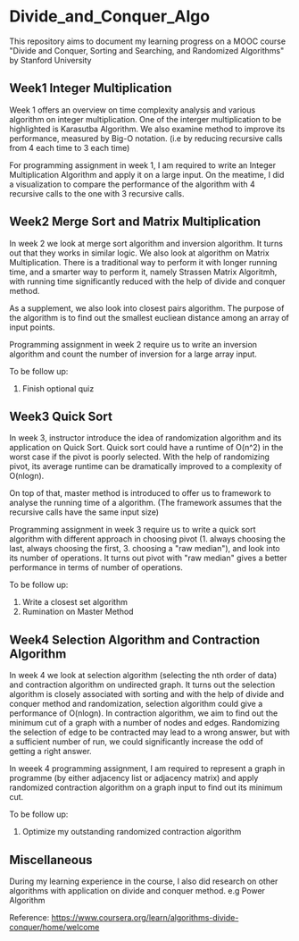 # Divide_and_Conquer_Algo
This repository aims to document my learning progress on a MOOC course "Divide and Conquer, Sorting and Searching, and Randomized Algorithms" by Stanford University

## Week1 Integer Multiplication
Week 1 offers an overview on time complexity analysis and various algorithm on integer multiplication. One of the interger multiplication to be highlighted is Karasutba Algorithm. We also examine method to improve its performance, measured by Big-O notation. 
(i.e by reducing recursive calls from 4 each time to 3 each time)

For programming assignment in week 1, I am required to write an Integer Multiplication Algorithm and apply it on a large input. On the meatime, I did a visualization to compare the performance of the algorithm with 4 recursive calls to the one with 3 recursive calls.

## Week2 Merge Sort and Matrix Multiplication
In week 2  we look at merge sort algorithm and inversion algorithm. It turns out that they works in similar logic. We also look at algorithm on Matrix Multiplication. There is a traditional way to perform it with longer running time, and a smarter way to perform it, namely Strassen Matrix Algoritmh, with running time significantly reduced with the help of divide and conquer method.

As a supplement, we also look into closest pairs algorithm. The purpose of the algorithm is to find out the smallest eucliean distance among an array of input points.

Programming assignment in week 2 require us to write an inversion algorithm and count the number of inversion for a large array input.

To be follow up:
1. Finish optional quiz

## Week3 Quick Sort
In week 3, instructor introduce the idea of randomization algorithm and its application on Quick Sort. Quick sort could have a runtime of O(n^2) in the worst case if the pivot is poorly selected. With the help of randomizing pivot, its average runtime can be dramatically improved to a complexity of O(nlogn).

On top of that, master method is introduced to offer us to framework to analyse the running time of a algorithm. (The framework assumes that the recursive calls have the same input size)

Programming assignment in week 3 require us to write a quick sort algorithm with different approach in choosing pivot (1. always choosing the last, always choosing the first, 3. choosing a "raw median"), and look into its number of operations. It turns out pivot with "raw median" gives a better performance in terms of number of operations.

To be follow up:
1. Write a closest set algorithm
2. Rumination on Master Method

## Week4 Selection Algorithm and Contraction Algorithm 
In week 4 we look at selection algorithm (selecting the nth order of data) and contraction algorithm on undirected graph. It turns out the selection algorithm is closely associated with sorting and with the help of divide and conquer method and randomization, selection algorithm could give a performance of O(nlogn). In contraction algorithm, we aim to find out the minimum cut of a graph with a number of nodes and edges. Randomizing the selection of edge to be contracted may lead to a wrong answer, but with a sufficient number of run, we could significantly increase the odd of getting a right answer.

In weeek 4 programming assignment, I am required to represent a graph in programme (by either adjacency list or adjacency matrix) and apply randomized contraction algorithm on a graph input to find out its minimum cut.

To be follow up:
1. Optimize my outstanding randomized contraction algorithm

## Miscellaneous
During my learning experience in the course, I also did research on other algorithms with application on divide and conquer method.
e.g Power Algorithm

Reference:
https://www.coursera.org/learn/algorithms-divide-conquer/home/welcome
